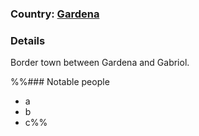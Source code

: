### Country: [Gardena](Gardena.md)

### Details

Border town between Gardena and Gabriol.

%%### Notable people
- a
- b
- c%%
